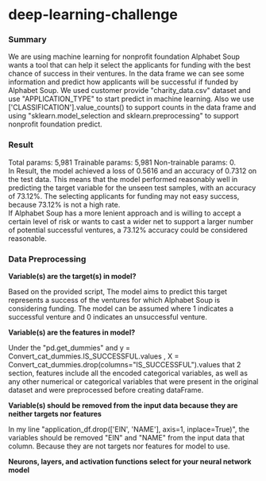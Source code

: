 # deep-learning-challenge

### Summary
We are using machine learning for nonprofit foundation Alphabet Soup wants a tool that can help it select the applicants for funding with the best chance of success in their ventures. 
In the data frame we can see some information and predict how applicants will be successful if funded by Alphabet Soup. We used customer provide "charity_data.csv" dataset and use "APPLICATION_TYPE" to start predict in machine learning.
Also we use ['CLASSIFICATION'].value_counts() to support counts in the data frame and using "sklearn.model_selection and sklearn.preprocessing" to support nonprofit foundation predict.

### Result
Total params: 5,981 Trainable params: 5,981 Non-trainable params: 0.    
In Result, the model achieved a loss of 0.5616 and an accuracy of 0.7312 on the test data. 
This means that the model performed reasonably well in predicting the target variable for the unseen test samples, with an accuracy of 73.12%. The selecting applicants for funding may not easy success, 
because 73.12% is not a high rate.  
If Alphabet Soup has a more lenient approach and is willing to accept a certain level of risk or wants to cast a wider net to support a larger number of potential successful ventures, 
a 73.12% accuracy could be considered reasonable.

### Data Preprocessing
**Variable(s) are the target(s) in model?**

Based on the provided script, The model aims to predict this target represents a success of the ventures for which Alphabet Soup is considering funding. The model can be assumed  where 1 indicates a successful venture and 0 indicates an unsuccessful venture.

**Variable(s) are the features in model?**

Under the "pd.get_dummies" and y = Convert_cat_dummies.IS_SUCCESSFUL.values , X = Convert_cat_dummies.drop(columns="IS_SUCCESSFUL").values that 2 section,  features include all the encoded categorical variables, as well as any other numerical or categorical variables that were present in the original dataset and were preprocessed before creating dataFrame.

**Variable(s) should be removed from the input data because they are neither targets nor features**

In my line "application_df.drop(['EIN', 'NAME'], axis=1, inplace=True)", the variables should be removed "EIN" and "NAME" from the input data that column.  Because they are not targets nor features for model to use.

**Neurons, layers, and activation functions select for your neural network model**
